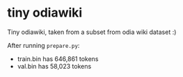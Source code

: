 
# tiny odiawiki

Tiny odiawiki, taken from a subset from odia wiki dataset :)

After running `prepare.py`:

- train.bin has 646,861 tokens
- val.bin has 58,023 tokens

